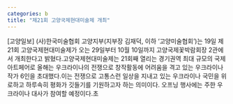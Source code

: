 ```yaml
---
categories: b
title: "제21회 고양국제현대미술제 개최"
---
```

[고양일보] (사)한국미술협회 고양지부(지부장 김재덕, 이하 ‘고양미술협회’)는 19일 제21회 고양국제현대미술제가 오는 29일부터 10월 10일까지 고양국제꽃박람회장 2관에서 개최한다고 밝혔다.고양국제현대미술제는 21회째 열리는 경기권역 최대 규모의 국제아트페어로 올해는 우크라이나의 전쟁으로 창작활동에 어려움을 격고 있는 우크라이나 작가 6인을 초대했다.이는 전쟁으로 고통스런 일상을 지내고 있는 우크라이나 국민을 위로하고 하루속히 평화가 깃들기를 기원하고자 하는 의미이다. 오프닝 행사에는 주한 우크라이나 대사가 참여할 예정이다.초